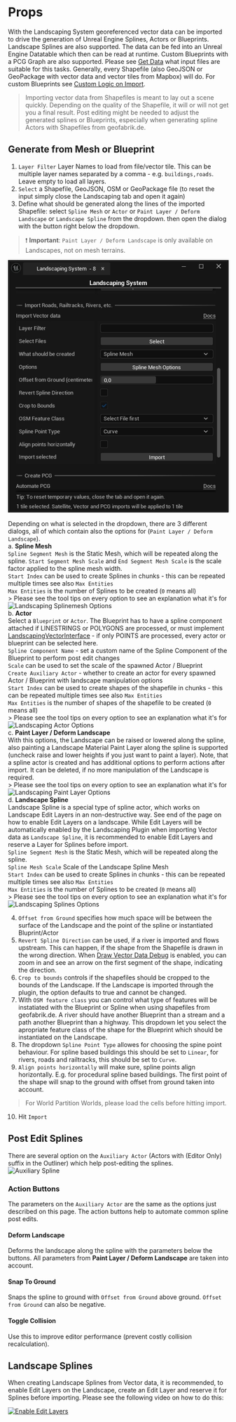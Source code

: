 # Props

With the Landscaping System georeferenced vector data can be imported to drive the generation of Unreal Engine Splines, Actors or Blueprints. Landscape Splines are also supported. The data can be fed into an Unreal Engine Datatable which then can be read at runtime. Custom Blueprints with a PCG Graph are also supported. Please see [Get Data](get-data.md?id=vector-data) what input files are suitable for this tasks. Generally, every Shapefile (also GeoJSON or GeoPackage with vector data and vector tiles from Mapbox) will do. For custom Blueprints see [Custom Logic on Import](landscapingvectorinterface.md?id=custom-logic-on-vector-data).

> Importing vector data from Shapefiles is meant to lay out a scene quickly. Depending on the quality of the Shapefile, it will or will not get you a final result. Post editing might be needed to adjust the generated splines or Blueprints, especially when generating spline Actors with Shapefiles from geofabrik.de.

## Generate from Mesh or Blueprint

1) `Layer Filter` Layer Names to load from file/vector tile. This can be multiple layer names separated by a comma - e.g. `buildings,roads`. Leave empty to load all layers.  
2) `Select` a Shapefile, GeoJSON, OSM or GeoPackage file  (to reset the input simply close the Landscaping tab and open it again)
3) Define what should be generated along the lines of the imported Shapefile: select `Spline Mesh` or `Actor` or `Paint Layer / Deform Landscape` or `Landscape Spline` from the dropdown. then open the dialog with the button right below the dropdown.  

> ❗ __Important__: `Paint Layer / Deform Landscape` is only available on Landscapes, not on mesh terrains.

![Landscaping Props](_media/ue_shapefile_import.jpg)  

Depending on what is selected in the dropdown, there are 3 different dialogs, all of which contain also the options for (`Paint Layer / Deform Landscape`).  
    a. __Spline Mesh__  
    `Spline Segment Mesh` is the Static Mesh, which will be repeated along the spline.
    `Start Segment Mesh Scale` and `End Segment Mesh Scale` is the scale factor applied to the spline mesh width.  
    `Start Index` can be used to create Splines in chunks - this can be repeated multiple times see also `Max Entities`  
    `Max Entities` is the number of Splines to be created (`0` means all)  
    > Please see the tool tips on every option to see an explanation what it's for  
    ![Landscaping Splinemesh Options](_media/ue_landscaping_splinemesh_options.jpg)  
    b. __Actor__  
    Select a `Blueprint` or `Actor`. The Blueprint has to have a spline component attached if LINESTRINGS or POLYGONS are processed, or must implement [LandscapingVectorInterface](landscapingvectorinterface.md) - if only POINTS are processed, every actor or blueprint can be selected here.  
    `Spline Component Name` - set a custom name of the Spline Component of the Blueprint to perform post edit changes  
    `Scale` can be used to set the scale of the spawned Actor / Blueprint  
    `Create Auxiliary Actor` - whether to create an actor for every spawned Actor / Blueprint with landscape manipulation options  
    `Start Index` can be used to create shapes of the shapefile in chunks - this can be repeated multiple times see also `Max Entities`  
    `Max Entities` is the number of shapes of the shapefile to be created (`0` means all)  
    > Please see the tool tips on every option to see an explanation what it's for  
    ![Landscaping Actor Options](_media/ue_landscaping_actor_options.jpg)  
    c. __Paint Layer / Deform Landscape__  
    With this options, the Landscape can be raised or lowered along the spline, also painting a Landscape Material Paint Layer along the spline is supported (uncheck raise and lower heights if you just want to paint a layer). Note, that a spline actor is created and has additional options to perform actions after import. It can be deleted, if no more manipulation of the Landscape is required.  
    > Please see the tool tips on every option to see an explanation what it's for  
    ![Landscaping Paint Layer Options](_media/ue_landscaping_paintlayer_options.jpg)  
    d. __Landscape Spline__  
    Landscape Spline is a special type of spline actor, which works on Landscape Edit Layers in an non-destructive way. See end of the page on how to enable Edit Layers on a landscape. While Edit Layers will be automatically enabled by the Landscaping Plugin when importing Vector data as `Landscape Spline`, it is recommended to enable Edit Layers and reserve a Layer for Splines before import.  
    `Spline Segment Mesh` is the Static Mesh, which will be repeated along the spline.  
    `Spline Mesh Scale` Scale of the Landscape Spline Mesh  
    `Start Index` can be used to create Splines in chunks - this can be repeated multiple times see also `Max Entities`  
    `Max Entities` is the number of Splines to be created (`0` means all)  
    > Please see the tool tips on every option to see an explanation what it's for  
    ![Landscaping Splines Options](_media/ue_landscape_splines_options.jpg)  


4) `Offset from Ground` specifies how much space will be between the surface of the Landscape and the point of the spline or instantiated Bluprint/Actor
5) `Revert Spline Direction` can be used, if a river is imported and flows upstream. This can happen, if the shape from the Shapefile is drawn in the wrong direction. When [Draw Vector Data Debug](gis-expert.md?id=draw-vector-data-debug) is enabled, you can zoom in and see an arrow on the first segment of the shape, indicating the direction.
6) `Crop to bounds` controls if the shapefiles should be cropped to the bounds of the Landscape. If the Landscape is imported through the plugin, the option defaults to true and cannot be changed.
7) With `OSM feature class` you can control what type of features will be instatiated with the Blueprint or Spline when using shapefiles from geofabrik.de. A river should have another Blueprint than a stream and a path another Blueprint than a highway. This dropdown let you select the apropriate feature class of the shape for the Blueprint which should be instantiated on the Landscape.  
8) The dropdown `Spline Point Type` allowes for choosing the spine point behaviour. For spline based buildings this should be set to `Linear`, for rivers, roads and railtracks, this should be set to `Curve`.  
9) `Align points horizontally` will make sure, spline points align horizontally. E.g. for procedural spline based buildings. The first point of the shape will snap to the ground with offset from ground taken into account.

> For World Partition Worlds, please load the cells before hitting import.

10) Hit `Import`

## Post Edit Splines

There are several option on the `Auxiliary Actor` (Actors with (Editor Only) suffix in the Outliner) which help post-editing the splines.  
![Auxiliary Spline](_media/ue5_auxiliary_spline.jpg)  

### Action Buttons

The parameters on the `Auxiliary Actor` are the same as the options just described on this page. The action buttons help to automate common spline post edits.  

#### Deform Landscape

Deforms the landscape along the spline with the parameters below the buttons. All parameters from __Paint Layer / Deform Landscape__ are taken into account.  

#### Snap To Ground

Snaps the spline to ground with `Offset from Ground` above ground. `Offset from Ground` can also be negative.  

#### Toggle Collision

Use this to improve editor performance (prevent costly collision recalculation).

## Landscape Splines

When creating Landscape Splines from Vector data, it is recommended, to enable Edit Layers on the Landscape, create an Edit Layer and reserve it for Splines before importing. Please see the following video on how to do this:  

[![Enable Edit Layers](https://img.youtube.com/vi/Kg46mfKVOs4/0.jpg)](https://www.youtube.com/watch?v=Kg46mfKVOs4)